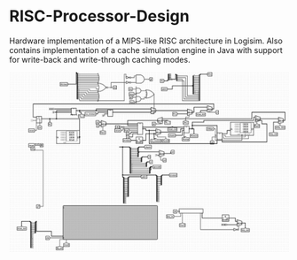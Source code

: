 # RISC-Processor-Design
Hardware implementation of a MIPS-like RISC architecture in Logisim. Also contains implementation of a cache simulation engine in Java with support for write-back and write-through caching modes.

![RISC_processor](RISC_processor/images/RISC_processor.jpg)
